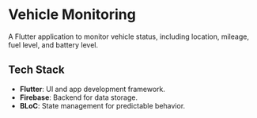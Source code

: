 # Vehicle Monitoring

A Flutter application to monitor vehicle status, including location, mileage, fuel level, and battery level.

## Tech Stack

- **Flutter**: UI and app development framework.
- **Firebase**: Backend for data storage.
- **BLoC**: State management for predictable behavior.
      

